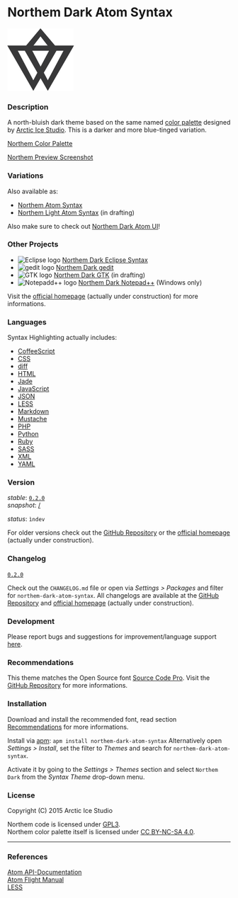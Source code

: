 # Northem Dark Atom Syntax

[![Northem Logo](res/image/northem-logo.png)](http://arcticicestudio.com/Northem)

### Description
A north-bluish dark theme based on the same named [color palette](https://github.com/arcticicestudio/northem) designed by [Arctic Ice Studio](http://arcticicestudio.com).
This is a darker and more blue-tinged variation.

[Northem Color Palette](https://raw.githubusercontent.com/arcticicestudio/northem-dark-atom-syntax/master/res/image/northem-dark.png)

[Northem Preview Screenshot](https://raw.githubusercontent.com/arcticicestudio/northem-dark-atom-syntax/master/res/image/preview-screenshot.png)

### Variations
Also available as:
  - [Northem Atom Syntax](https://github.com/arcticicestudio/northem-atom-syntax)
  - [Northem Light Atom Syntax](#) (in drafting)

Also make sure to check out [Northem Dark Atom UI](https://github.com/arcticicestudio/northem-dark-atom-ui)!

### Other Projects
  - ![Eclipse logo](https://eclipse.org/favicon.ico) [Northem Dark Eclipse Syntax](https://github.com/arcticicestudio/northem-dark-eclipse-syntax)
  - ![gedit logo](https://static.gnome.org/wiki.gnome.org/gnome/css/favicon.png) [Northem Dark gedit](https://github.com/arcticicestudio/northem-dark-gedit)
  - ![GTK logo](http://www.gtk.org/images/gtk-logo.ico) [Northem Dark GTK](#) (in drafting)
  - ![Notepadd++ logo](http://notepad-plus-plus.org/assets/images/favicon.ico) [Northem Dark Notepad++](https://github.com/arcticicestudio/northem-dark-notepadplusplus) (Windows only)

Visit the [official homepage](http://arcticicestudio.com/Northem) (actually under construction) for more informations.

### Languages
Syntax Highlighting actually includes:
  - [CoffeeScript](https://atom.io/packages/language-coffee-script)
  - [CSS](https://atom.io/packages/language-css)
  - [diff](https://atom.io/packages/git-diff)
  - [HTML](https://atom.io/packages/language-html)
  - [Jade](https://atom.io/packages/language-jade)
  - [JavaScript](https://atom.io/packages/language-javascript)
  - [JSON](https://atom.io/packages/language-json)
  - [LESS](https://atom.io/packages/language-lesss)
  - [Markdown](https://atom.io/packages/language-gfm)
  - [Mustache](https://atom.io/packages/language-mustache)
  - [PHP](https://atom.io/packages/language-php)
  - [Python](https://atom.io/packages/language-python)
  - [Ruby](https://atom.io/packages/language-ruby)
  - [SASS](https://atom.io/packages/language-sass)
  - [XML](https://atom.io/packages/language-xml)
  - [YAML](https://atom.io/packages/language-yaml)

### Version
_stable_: [`0.2.0`](https://github.com/arcticicestudio/northem-dark-atom-syntax/releases/tag/v0.2.0)  
_snapshot_: [/](#)

_status_: `ìndev`

For older versions check out the [GitHub Repository](https://github.com/arcticicestudio/northem-dark-atom-syntax) or the [official homepage](http://arcticicestudio.com/Northem) (actually under construction).

### Changelog
[`0.2.0`](CHANGELOG.md)

Check out the `CHANGELOG.md` file or open via _Settings > Packages_ and filter for `northem-dark-atom-syntax`.
All changelogs are available at the [GitHub Repository](https://github.com/arcticicestudio/northem-dark-atom-syntax) and [official homepage](http://arcticicestudio.com/Northem) (actually under construction).

### Development
Please report bugs and suggestions for improvement/language support [here](https://github.com/arcticicestudio/northem-dark-atom-syntax/issues).

### Recommendations
This theme matches the Open Source font [Source Code Pro](https://typekit.com/fonts/source-code-pro).
Visit the [GitHub Repository](https://github.com/adobe-fonts/source-code-pro) for more informations.

### Installation
Download and install the recommended font, read section [Recommendations](#Recommendations) for more informations.

Install via [apm](https://github.com/atom/apm): `apm install northem-dark-atom-syntax`
Alternatively open _Settings > Install_, set the filter to _Themes_ and search for `northem-dark-atom-syntax`.

Activate it by going to the _Settings > Themes_ section and select `Northem Dark` from the _Syntax Theme_ drop-down menu.

### License
Copyright (C) 2015 Arctic Ice Studio

Northem code is licensed under [GPL3](http://www.gnu.org/licenses/gpl.txt).  
Northem color palette itself is licensed under [CC BY-NC-SA 4.0](http://creativecommons.org/licenses/by-nc-sa/4.0).

---

### References
[Atom API-Documentation](https://atom.io/docs/api/latest/Atom)  
[Atom Flight Manual](https://atom.io/docs)  
[LESS](http://lesscss.org)
